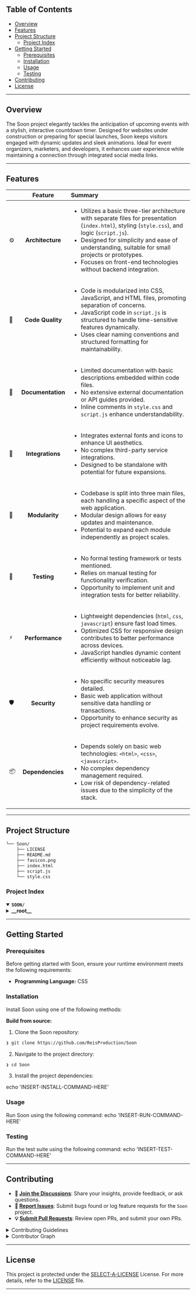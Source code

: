 ##  Table of Contents

- [ Overview](#-overview)
- [ Features](#-features)
- [ Project Structure](#-project-structure)
  - [ Project Index](#-project-index)
- [ Getting Started](#-getting-started)
  - [ Prerequisites](#-prerequisites)
  - [ Installation](#-installation)
  - [ Usage](#-usage)
  - [ Testing](#-testing)
- [ Contributing](#-contributing)
- [ License](#-license)

---

##  Overview

The Soon project elegantly tackles the anticipation of upcoming events with a stylish, interactive countdown timer. Designed for websites under construction or preparing for special launches, Soon keeps visitors engaged with dynamic updates and sleek animations. Ideal for event organizers, marketers, and developers, it enhances user experience while maintaining a connection through integrated social media links.

---

##  Features

|      | Feature         | Summary       |
| :--- | :---:           | :---          |
| ⚙️  | **Architecture**  | <ul><li>Utilizes a basic three-tier architecture with separate files for presentation (`index.html`), styling (`style.css`), and logic (`script.js`).</li><li>Designed for simplicity and ease of understanding, suitable for small projects or prototypes.</li><li>Focuses on front-end technologies without backend integration.</li></ul> |
| 🔩 | **Code Quality**  | <ul><li>Code is modularized into CSS, JavaScript, and HTML files, promoting separation of concerns.</li><li>JavaScript code in `script.js` is structured to handle time-sensitive features dynamically.</li><li>Uses clear naming conventions and structured formatting for maintainability.</li></ul> |
| 📄 | **Documentation** | <ul><li>Limited documentation with basic descriptions embedded within code files.</li><li>No extensive external documentation or API guides provided.</li><li>Inline comments in `style.css` and `script.js` enhance understandability.</li></ul> |
| 🔌 | **Integrations**  | <ul><li>Integrates external fonts and icons to enhance UI aesthetics.</li><li>No complex third-party service integrations.</li><li>Designed to be standalone with potential for future expansions.</li></ul> |
| 🧩 | **Modularity**    | <ul><li>Codebase is split into three main files, each handling a specific aspect of the web application.</li><li>Modular design allows for easy updates and maintenance.</li><li>Potential to expand each module independently as project scales.</li></ul> |
| 🧪 | **Testing**       | <ul><li>No formal testing framework or tests mentioned.</li><li>Relies on manual testing for functionality verification.</li><li>Opportunity to implement unit and integration tests for better reliability.</li></ul> |
| ⚡️  | **Performance**   | <ul><li>Lightweight dependencies (`html`, `css`, `javascript`) ensure fast load times.</li><li>Optimized CSS for responsive design contributes to better performance across devices.</li><li>JavaScript handles dynamic content efficiently without noticeable lag.</li></ul> |
| 🛡️ | **Security**      | <ul><li>No specific security measures detailed.</li><li>Basic web application without sensitive data handling or transactions.</li><li>Opportunity to enhance security as project requirements evolve.</li></ul> |
| 📦 | **Dependencies**  | <ul><li>Depends solely on basic web technologies: `<html>`, `<css>`, `<javascript>`.</li><li>No complex dependency management required.</li><li>Low risk of dependency-related issues due to the simplicity of the stack.</li></ul> |

---

##  Project Structure

```sh
└── Soon/
    ├── LICENSE
    ├── README.md
    ├── favicon.png
    ├── index.html
    ├── script.js
    └── style.css
```


###  Project Index
<details open>
	<summary><b><code>SOON/</code></b></summary>
	<details> <!-- __root__ Submodule -->
		<summary><b>__root__</b></summary>
		<blockquote>
			<table>
			<tr>
				<td><b><a href='https://github.com/ReisProduction/Soon/blob/master/style.css'>style.css</a></b></td>
				<td>- Defines the visual presentation and animations for a web interface, setting a vibrant theme with primary and secondary purple hues and a dark gradient background<br>- It styles text, containers, and interactive elements like countdown timers and social media icons, enhancing user engagement through animated effects and responsive design adjustments for smaller screens.</td>
			</tr>
			<tr>
				<td><b><a href='https://github.com/ReisProduction/Soon/blob/master/script.js'>script.js</a></b></td>
				<td>- Script.js initializes a countdown timer displayed on a webpage, updating every second to show the time remaining until a specified future date<br>- It dynamically adjusts the displayed days, hours, minutes, and seconds, and resets the countdown annually if the target date passes, ensuring continuous operation.</td>
			</tr>
			<tr>
				<td><b><a href='https://github.com/ReisProduction/Soon/blob/master/index.html'>index.html</a></b></td>
				<td>- Serves as the landing page for a website currently under construction, presenting a countdown timer and social media links<br>- It engages visitors with a "coming soon" message, utilizing external fonts and icons for aesthetic appeal, and prepares users for future content while maintaining connectivity through social platforms.</td>
			</tr>
			</table>
		</blockquote>
	</details>
</details>

---
##  Getting Started

###  Prerequisites

Before getting started with Soon, ensure your runtime environment meets the following requirements:

- **Programming Language:** CSS


###  Installation

Install Soon using one of the following methods:

**Build from source:**

1. Clone the Soon repository:
```sh
❯ git clone https://github.com/ReisProduction/Soon
```

2. Navigate to the project directory:
```sh
❯ cd Soon
```

3. Install the project dependencies:

echo 'INSERT-INSTALL-COMMAND-HERE'



###  Usage
Run Soon using the following command:
echo 'INSERT-RUN-COMMAND-HERE'

###  Testing
Run the test suite using the following command:
echo 'INSERT-TEST-COMMAND-HERE'

---

##  Contributing

- **💬 [Join the Discussions](https://github.com/ReisProduction/Soon/discussions)**: Share your insights, provide feedback, or ask questions.
- **🐛 [Report Issues](https://github.com/ReisProduction/Soon/issues)**: Submit bugs found or log feature requests for the `Soon` project.
- **💡 [Submit Pull Requests](https://github.com/ReisProduction/Soon/blob/main/CONTRIBUTING.md)**: Review open PRs, and submit your own PRs.

<details closed>
<summary>Contributing Guidelines</summary>

1. **Fork the Repository**: Start by forking the project repository to your github account.
2. **Clone Locally**: Clone the forked repository to your local machine using a git client.
   ```sh
   git clone https://github.com/ReisProduction/Soon
   ```
3. **Create a New Branch**: Always work on a new branch, giving it a descriptive name.
   ```sh
   git checkout -b new-feature-x
   ```
4. **Make Your Changes**: Develop and test your changes locally.
5. **Commit Your Changes**: Commit with a clear message describing your updates.
   ```sh
   git commit -m 'Implemented new feature x.'
   ```
6. **Push to github**: Push the changes to your forked repository.
   ```sh
   git push origin new-feature-x
   ```
7. **Submit a Pull Request**: Create a PR against the original project repository. Clearly describe the changes and their motivations.
8. **Review**: Once your PR is reviewed and approved, it will be merged into the main branch. Congratulations on your contribution!
</details>

<details closed>
<summary>Contributor Graph</summary>
<br>
<p align="left">
   <a href="https://github.com{/ReisProduction/Soon/}graphs/contributors">
      <img src="https://contrib.rocks/image?repo=ReisProduction/Soon">
   </a>
</p>
</details>

---

##  License

This project is protected under the [SELECT-A-LICENSE](https://choosealicense.com/licenses) License. For more details, refer to the [LICENSE](https://choosealicense.com/licenses/) file.

---
